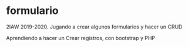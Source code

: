# formulario
2IAW 2019-2020. Jugando a crear algunos formularios y hacer un CRUD

Aprendiendo a hacer un Crear registros, con bootstrap y PHP
